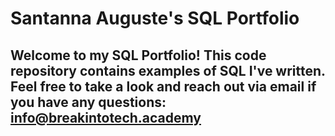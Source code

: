 #  Santanna Auguste's SQL Portfolio

## Welcome to my SQL Portfolio! This code repository contains examples of SQL I've written. Feel free to take a look and reach out via email if you have any questions: info@breakintotech.academy



